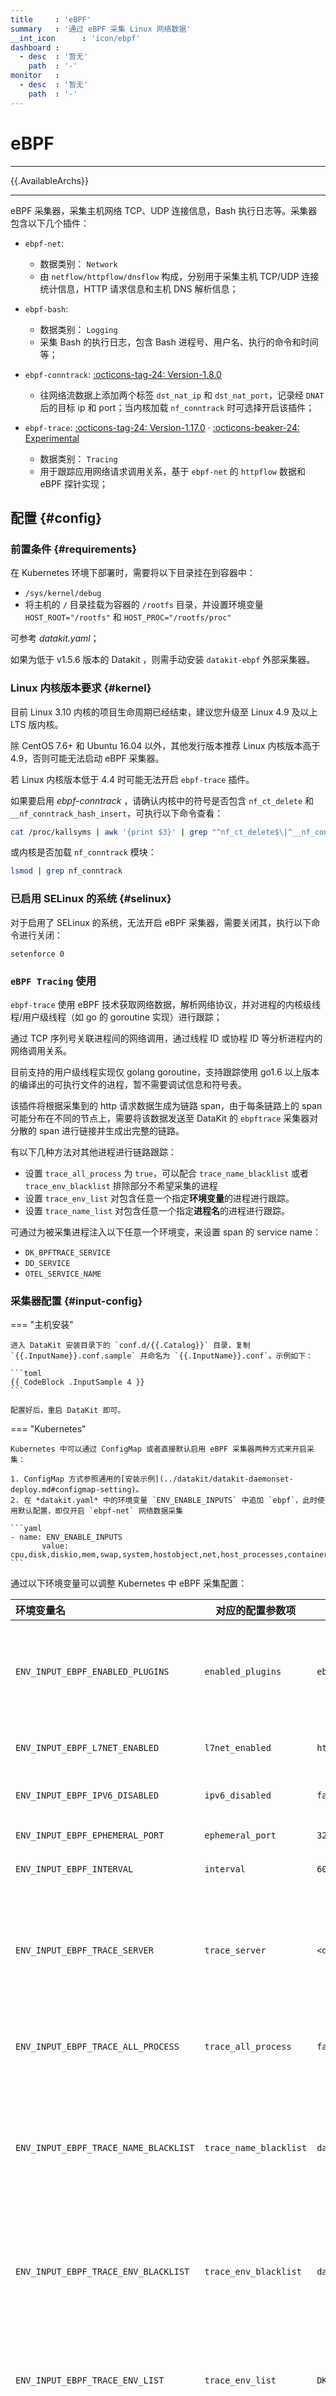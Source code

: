 ```yaml
---
title     : 'eBPF'
summary   : '通过 eBPF 采集 Linux 网络数据'
__int_icon      : 'icon/ebpf'
dashboard :
  - desc  : '暂无'
    path  : '-'
monitor   :
  - desc  : '暂无'
    path  : '-'
---
```


<!-- markdownlint-disable MD025 -->
# eBPF
<!-- markdownlint-enable -->

---

{{.AvailableArchs}}

---

eBPF 采集器，采集主机网络 TCP、UDP 连接信息，Bash 执行日志等。采集器包含以下几个插件：

- `ebpf-net`:
    - 数据类别： `Network`
    - 由 `netflow/httpflow/dnsflow` 构成，分别用于采集主机 TCP/UDP 连接统计信息，HTTP 请求信息和主机 DNS 解析信息；

- `ebpf-bash`:

    - 数据类别： `Logging`
    - 采集 Bash 的执行日志，包含 Bash 进程号、用户名、执行的命令和时间等；

- `ebpf-conntrack`: [:octicons-tag-24: Version-1.8.0](../datakit/changelog.md#cl-1.8.0)
    - 往网络流数据上添加两个标签 `dst_nat_ip` 和 `dst_nat_port`，记录经 `DNAT` 后的目标 ip 和 port；当内核加载 `nf_conntrack` 时可选择开启该插件；

- `ebpf-trace`: [:octicons-tag-24: Version-1.17.0](../datakit/changelog.md#cl-1.17.0) · [:octicons-beaker-24: Experimental](../datakit/index.md#experimental)
    - 数据类别： `Tracing`
    - 用于跟踪应用网络请求调用关系，基于 `ebpf-net` 的 `httpflow` 数据和 eBPF 探针实现；

## 配置 {#config}

### 前置条件 {#requirements}

在 Kubernetes 环境下部署时，需要将以下目录挂在到容器中：

- `/sys/kernel/debug`
- 将主机的 `/` 目录挂载为容器的 `/rootfs` 目录，并设置环境变量 `HOST_ROOT="/rootfs"` 和 `HOST_PROC="/rootfs/proc"`

可参考 *datakit.yaml*；

如果为低于 v1.5.6 版本的 Datakit ，则需手动安装 `datakit-ebpf` 外部采集器。

### Linux 内核版本要求 {#kernel}

目前 Linux 3.10 内核的项目生命周期已经结束，建议您升级至 Linux 4.9 及以上 LTS 版内核。

除 CentOS 7.6+ 和 Ubuntu 16.04 以外，其他发行版本推荐 Linux 内核版本高于 4.9，否则可能无法启动 eBPF 采集器。

若 Linux 内核版本低于 4.4 时可能无法开启 `ebpf-trace` 插件。

如果要启用 *ebpf-conntrack* ，请确认内核中的符号是否包含 `nf_ct_delete` 和 `__nf_conntrack_hash_insert`，可执行以下命令查看：

```sh
cat /proc/kallsyms | awk '{print $3}' | grep "^nf_ct_delete$\|^__nf_conntrack_hash_insert$"
```

或内核是否加载 `nf_conntrack` 模块：

```sh
lsmod | grep nf_conntrack
```

### 已启用 SELinux 的系统 {#selinux}

对于启用了 SELinux 的系统，无法开启 eBPF 采集器，需要关闭其，执行以下命令进行关闭：

```shell
setenforce 0
```

### `eBPF Tracing` 使用

`ebpf-trace` 使用 eBPF 技术获取网络数据，解析网络协议，并对进程的内核级线程/用户级线程（如 go 的 goroutine 实现）进行跟踪；

通过 TCP 序列号关联进程间的网络调用，通过线程 ID 或协程 ID 等分析进程内的网络调用关系。

目前支持的用户级线程实现仅 golang goroutine，支持跟踪使用 go1.6 以上版本的编译出的可执行文件的进程，暂不需要调试信息和符号表。

该插件将根据采集到的 http 请求数据生成为链路 span，由于每条链路上的 span 可能分布在不同的节点上，需要将该数据发送至 DataKit 的 `ebpftrace` 采集器对分散的 span 进行链接并生成出完整的链路。

有以下几种方法对其他进程进行链路跟踪：

- 设置 `trace_all_process` 为 `true`，可以配合 `trace_name_blacklist` 或者 `trace_env_blacklist` 排除部分不希望采集的进程
- 设置 `trace_env_list` 对包含任意一个指定**环境变量**的进程进行跟踪。
- 设置 `trace_name_list` 对包含任意一个指定**进程名**的进程进行跟踪。

可通过为被采集进程注入以下任意一个环境变，来设置 span 的 service name：

- `DK_BPFTRACE_SERVICE`
- `DD_SERVICE`
- `OTEL_SERVICE_NAME`

### 采集器配置 {#input-config}

<!-- markdownlint-disable MD046 -->
=== "主机安装"

    进入 DataKit 安装目录下的 `conf.d/{{.Catalog}}` 目录，复制 `{{.InputName}}.conf.sample` 并命名为 `{{.InputName}}.conf`。示例如下：
    
    ```toml
    {{ CodeBlock .InputSample 4 }}
    ```
    
    配置好后，重启 DataKit 即可。

=== "Kubernetes"

    Kubernetes 中可以通过 ConfigMap 或者直接默认启用 eBPF 采集器两种方式来开启采集：

    1. ConfigMap 方式参照通用的[安装示例](../datakit/datakit-daemonset-deploy.md#configmap-setting)。
    2. 在 *datakit.yaml* 中的环境变量 `ENV_ENABLE_INPUTS` 中追加 `ebpf`，此时使用默认配置，即仅开启 `ebpf-net` 网络数据采集
    
    ```yaml
    - name: ENV_ENABLE_INPUTS
           value: cpu,disk,diskio,mem,swap,system,hostobject,net,host_processes,container,ebpf
    ```

通过以下环境变量可以调整 Kubernetes 中 eBPF 采集配置：

| 环境变量名                         | 对应的配置参数项    | 参数示例                                           | 描述                                                                             |
| :--------------------------------- | ------------------- | -------------------------------------------------- | -------------------------------------------------------------------------------- |
| `ENV_INPUT_EBPF_ENABLED_PLUGINS`   | `enabled_plugins`   | `ebpf-net,ebpf-trace`                              | 开启 `ebpf-net` 网络跟踪功能，并在此基础上开启链路功能                             |
| `ENV_INPUT_EBPF_L7NET_ENABLED`     | `l7net_enabled`     | `httpflow`                                         | 开启 http 协议数据采集                                                           |
| `ENV_INPUT_EBPF_IPV6_DISABLED`     | `ipv6_disabled`     | `false`                                            | 系统是否不支持 IPv6                                                              |
| `ENV_INPUT_EBPF_EPHEMERAL_PORT`    | `ephemeral_port`    | `32768`                                            | 临时端口开始位置                                                                 |
| `ENV_INPUT_EBPF_INTERVAL`          | `interval`          | `60s`                                              | 数据聚合周期                                                                     |
| `ENV_INPUT_EBPF_TRACE_SERVER`      | `trace_server`      | `<datakit ip>:<datakit port>`                      | DataKit 的地址，需要开启 DataKit `ebpftrace` 采集器用于接收 eBPF 链路数据          |
| `ENV_INPUT_EBPF_TRACE_ALL_PROCESS` | `trace_all_process` | `false`                                            | 对系统内的所有进程进行跟踪                                                       |
| `ENV_INPUT_EBPF_TRACE_NAME_BLACKLIST` | `trace_name_blacklist` | `datakit,datakit-ebpf`                             | 指定进程名的进程将被**禁止采集**链路数据，示例中的进程已被硬编码禁止采集 |
| `ENV_INPUT_EBPF_TRACE_ENV_BLACKLIST` | `trace_env_blacklist` | `datakit,datakit-ebpf`                             | 包含任意一个指定环境变量名的进程将被**禁止采集**链路数据 |
| `ENV_INPUT_EBPF_TRACE_ENV_LIST`      | `trace_env_list`      | `DK_BPFTRACE_SERVICE,DD_SERVICE,OTEL_SERVICE_NAME` | 含有任意指定环境变量的进程的链路数据将被跟踪和上报                               |
| `ENV_INPUT_EBPF_TRACE_NAME_LIST`     | `trace_name_list`     | `chrome,firefox`                                   | 进程名在指定集合内的的进程将被跟踪和上报                                         |
| `ENV_INPUT_EBPF_CONV_TO_DDTRACE`   | `conv_to_ddtrace`   | `false`                                            | 将所有的应用侧链路 id 转换为 10 进制表示的字符串，兼容用途，非必要不使用         |

<!-- markdownlint-enable -->

## 指标 {#metric}

以下所有数据采集，默认会追加名为 `host` 的全局 tag（tag 值为 DataKit 所在主机名），也可以在配置中通过 `[inputs.{{.InputName}}.tags]` 指定其它标签：

``` toml
 [inputs.{{.InputName}}.tags]
  # some_tag = "some_value"
  # more_tag = "some_other_value"
  # ...
```

{{ range $i, $m := .Measurements }}

### `{{$m.Name}}`

- 标签

{{$m.TagsMarkdownTable}}

- 指标列表

{{$m.FieldsMarkdownTable}}

{{ end }}
